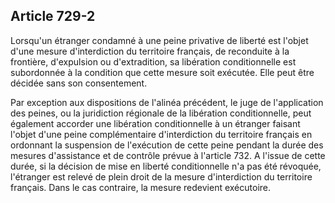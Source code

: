 Article 729-2
----
Lorsqu'un étranger condamné à une peine privative de liberté est l'objet d'une
mesure d'interdiction du territoire français, de reconduite à la frontière,
d'expulsion ou d'extradition, sa libération conditionnelle est subordonnée à la
condition que cette mesure soit exécutée. Elle peut être décidée sans son
consentement.

Par exception aux dispositions de l'alinéa précédent, le juge de l'application
des peines, ou la juridiction régionale de la libération conditionnelle, peut
également accorder une libération conditionnelle à un étranger faisant l'objet
d'une peine complémentaire d'interdiction du territoire français en ordonnant la
suspension de l'exécution de cette peine pendant la durée des mesures
d'assistance et de contrôle prévue à l'article 732. A l'issue de cette durée, si
la décision de mise en liberté conditionnelle n'a pas été révoquée, l'étranger
est relevé de plein droit de la mesure d'interdiction du territoire français.
Dans le cas contraire, la mesure redevient exécutoire.
